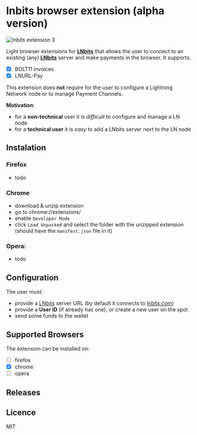 # lnbits browser extension (alpha version)
![lnbits extension 3](https://user-images.githubusercontent.com/2951406/120298961-3485bd00-c2d3-11eb-941a-b6bee5e54e6f.png)

Light browser extensions for **[LNbits](https://lnbits.org/)** that allows the user to connect to an existing (any) **[LNbits](https://lnbits.org/)** server and make payments in the browser. It supports:
  - [x] BOLT11 invoices
  - [x] LNURL-Pay

This extension does **not** require for the user to configure a Lightning Network node or to manage Payment Channels.

**Motivation**:
  - for a **non-technical** user it is *difficult* to configure and manage a LN node
  - for a **technical user** it is *easy* to add a LNbits server next to the LN node

## Instalation
### Firefox
  - todo
### Chrome
  - download & unzip extension
  - go to chrome://extensions/
  - enable `Developer Mode`
  - click `Load Unpacked` and select the folder with the unzipped extension (should have the `manifest.json` file in it)
### Opera: 
  - todo

## Configuration
The user must:
 - provide a [LNbits](https://lnbits.org/) server URL (by default it connects to [lnbits.com](https://lnbits.com/))
 - provide a **User ID** (if already has one), or create a new user on the spot
 - send some funds to the wallet

## Supported Browsers
The extension can be installed on:
 - [ ] firefox
 - [x] chrome
 - [ ] opera

## Releases

## Licence
MIT
